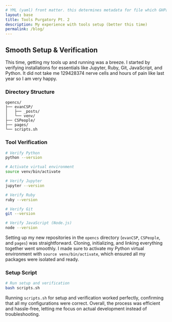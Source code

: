 ```yaml
---
# YML (yaml) front matter. this determines metadata for file which GHPages uses
layout: base
title: Tools Purgatory Pt. 2
description: My experience with tools setup (better this time)
permalink: /blog/
---
```

## Smooth Setup & Verification

This time, getting my tools up and running was a breeze. I started by verifying installations for essentials like Jupyter, Ruby, Git, JavaScript, and Python. It did not take me 129428374 nerve cells and hours of pain like last year so I am very happy.
### Directory Structure

```plaintext
opencs/
├── evanCSP/
│   ├── _posts/
│   └── venv/
├── CSPeople/
├── pages/
└── scripts.sh
```

### Tool Verification

```bash
# Verify Python
python --version

# Activate virtual environment
source venv/bin/activate

# Verify Jupyter
jupyter --version

# Verify Ruby
ruby --version

# Verify Git
git --version

# Verify JavaScript (Node.js)
node --version
```

Setting up my new repositories in the `opencs` directory (`evanCSP`, `CSPeople`, and `pages`) was straightforward. Cloning, initializing, and linking everything together went smoothly. I made sure to activate my Python virtual environment with `source venv/bin/activate`, which ensured all my packages were isolated and ready.

### Setup Script

```bash
# Run setup and verification
bash scripts.sh
```

Running `scripts.sh` for setup and verification worked perfectly, confirming that all my configurations were correct. Overall, the process was efficient and hassle-free, letting me focus on actual development instead of troubleshooting.
